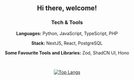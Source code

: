 <div align="center">

## Hi there, welcome!

### Tech & Tools
**Languages:** Python, JavaScript, TypeScript, PHP

**Stack:** NextJS, React, PostgreSQL

**Some Favourite Tools and Libraries:** Zod, ShadCN UI, Hono

<br>

[![Top Langs](https://github-readme-stats.vercel.app/api/top-langs/?username=vougioukakis&hide=jupyter%20notebook&show_icons=true&theme=tokyonight)](https://github.com/anuraghazra/github-readme-stats)

</div>
